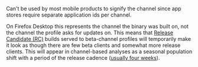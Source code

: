 Can't be used by most mobile products to signify the channel since app stores require separate application ids per channel.

On Firefox Desktop this represents the channel the binary was built on,
not the channel the profile asks for updates on.
This means that
[Release Candidate (RC)](https://firefox-source-docs.mozilla.org/contributing/pocket-guide-shipping-firefox.html#rc)
builds served to beta-channel profiles will temporarily make it look as though there are few beta clients and somewhat more release clients.
This will appear in channel-based analyses as a seasonal population shift with a period of the release cadence
([usually four weeks](https://wiki.mozilla.org/RapidRelease/Calendar)).
